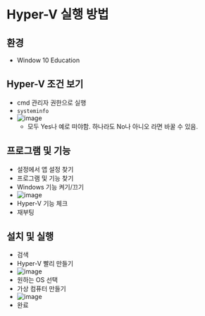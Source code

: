 # Hyper-V 실행 방법

## 환경
  - Window 10 Education

## Hyper-V 조건 보기
  - cmd 관리자 권한으로 실행
  - <code>systeminfo</code>
  - ![image](https://github.com/nsj5068/MCUBoard/assets/64456822/88a45656-e115-4204-be49-c235424ece98)
    - 모두 Yes나 예로 떠야함. 하나라도 No나 아니오 라면 바꿀 수 있음.

## 프로그램 및 기능
  - 설정에서 앱 설정 찾기
  - 프로그램 및 기능 찾기
  - Windows 기능 켜기/끄기
  - ![image](https://github.com/nsj5068/MCUBoard/assets/64456822/af410059-18c5-4075-ad1a-f879df487350)
  - Hyper-V 기능 체크
  - 재부팅

## 설치 및 실행
  - 검색
  - Hyper-V 빨리 만들기
  - ![image](https://github.com/nsj5068/MCUBoard/assets/64456822/8561b281-eb73-4ca0-a67c-6c09d11d959b)
  - 원하는 OS 선택
  - 가상 컴퓨터 만들기
  - ![image](https://github.com/nsj5068/MCUBoard/assets/64456822/3e8ae76f-4d65-486e-9292-7cfb6fd7cf4e)
  - 완료
 

